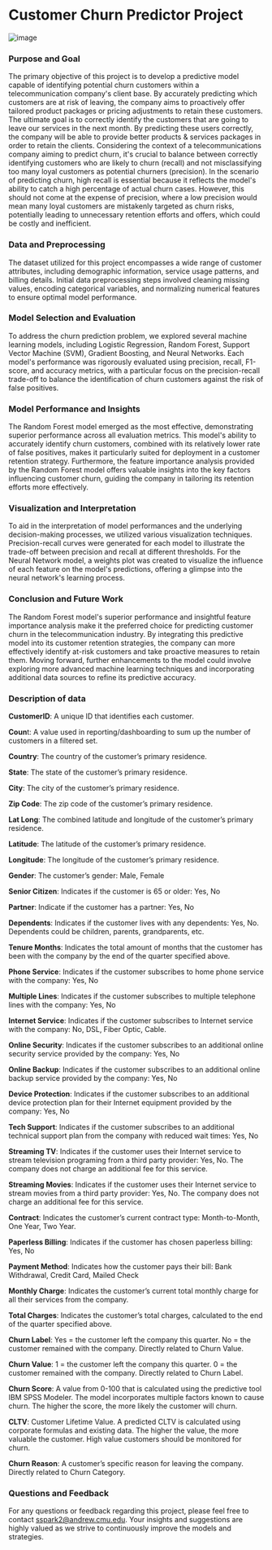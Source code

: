 # Customer Churn Predictor Project

![image](https://github.com/spark174/Churn-User-Classifier/assets/90639266/d91e3fe1-92dd-4775-a838-7de7a59ced49)

### Purpose and Goal
The primary objective of this project is to develop a predictive model capable of identifying potential churn customers within a telecommunication company's client base. By accurately predicting which customers are at risk of leaving, the company aims to proactively offer tailored product packages or pricing adjustments to retain these customers. The ultimate goal is to correctly identify the customers that are going to leave our services in the next month. By predicting these users correctly, the company will be able to provide better products & services packages in order to retain the clients. Considering the context of a telecommunications company aiming to predict churn, it's crucial to balance between correctly identifying customers who are likely to churn (recall) and not misclassifying too many loyal customers as potential churners (precision). In the scenario of predicting churn, high recall is essential because it reflects the model's ability to catch a high percentage of actual churn cases. However, this should not come at the expense of precision, where a low precision would mean many loyal customers are mistakenly targeted as churn risks, potentially leading to unnecessary retention efforts and offers, which could be costly and inefficient. 

### Data and Preprocessing
The dataset utilized for this project encompasses a wide range of customer attributes, including demographic information, service usage patterns, and billing details. Initial data preprocessing steps involved cleaning missing values, encoding categorical variables, and normalizing numerical features to ensure optimal model performance.

### Model Selection and Evaluation
To address the churn prediction problem, we explored several machine learning models, including Logistic Regression, Random Forest, Support Vector Machine (SVM), Gradient Boosting, and Neural Networks. Each model's performance was rigorously evaluated using precision, recall, F1-score, and accuracy metrics, with a particular focus on the precision-recall trade-off to balance the identification of churn customers against the risk of false positives.

### Model Performance and Insights
The Random Forest model emerged as the most effective, demonstrating superior performance across all evaluation metrics. This model's ability to accurately identify churn customers, combined with its relatively lower rate of false positives, makes it particularly suited for deployment in a customer retention strategy. Furthermore, the feature importance analysis provided by the Random Forest model offers valuable insights into the key factors influencing customer churn, guiding the company in tailoring its retention efforts more effectively.

### Visualization and Interpretation
To aid in the interpretation of model performances and the underlying decision-making processes, we utilized various visualization techniques. Precision-recall curves were generated for each model to illustrate the trade-off between precision and recall at different thresholds. For the Neural Network model, a weights plot was created to visualize the influence of each feature on the model's predictions, offering a glimpse into the neural network's learning process.

### Conclusion and Future Work
The Random Forest model's superior performance and insightful feature importance analysis make it the preferred choice for predicting customer churn in the telecommunication industry. By integrating this predictive model into its customer retention strategies, the company can more effectively identify at-risk customers and take proactive measures to retain them. Moving forward, further enhancements to the model could involve exploring more advanced machine learning techniques and incorporating additional data sources to refine its predictive accuracy.

### Description of data

**CustomerID**: A unique ID that identifies each customer.

**Coun**t: A value used in reporting/dashboarding to sum up the number of customers in a filtered set.

**Country**: The country of the customer’s primary residence.

**State**: The state of the customer’s primary residence.

**City**: The city of the customer’s primary residence.

**Zip Code**: The zip code of the customer’s primary residence.

**Lat Long**: The combined latitude and longitude of the customer’s primary residence.

**Latitude**: The latitude of the customer’s primary residence.

**Longitude**: The longitude of the customer’s primary residence.

**Gender**: The customer’s gender: Male, Female

**Senior Citizen**: Indicates if the customer is 65 or older: Yes, No

**Partner**: Indicate if the customer has a partner: Yes, No

**Dependents**: Indicates if the customer lives with any dependents: Yes, No. Dependents could be children, parents, 
grandparents, etc.

**Tenure Months**: Indicates the total amount of months that the customer has been with the company by the end of the quarter 
specified above.

**Phone Service**: Indicates if the customer subscribes to home phone service with the company: Yes, No

**Multiple Lines**: Indicates if the customer subscribes to multiple telephone lines with the company: Yes, No

**Internet Service**: Indicates if the customer subscribes to Internet service with the company: No, DSL, Fiber Optic, Cable.

**Online Security**: Indicates if the customer subscribes to an additional online security service provided by the company: 
Yes, No

**Online Backup**: Indicates if the customer subscribes to an additional online backup service provided by the company: Yes, No

**Device Protection**: Indicates if the customer subscribes to an additional device protection plan for their Internet 
equipment provided by the company: Yes, No

**Tech Support**: Indicates if the customer subscribes to an additional technical support plan from the company with reduced 
wait times: Yes, No

**Streaming TV**: Indicates if the customer uses their Internet service to stream television programing from a third party 
provider: Yes, No. The company does not charge an additional fee for this service.

**Streaming Movies**: Indicates if the customer uses their Internet service to stream movies from a third party provider: Yes, 
No. The company does not charge an additional fee for this service.

**Contract**: Indicates the customer’s current contract type: Month-to-Month, One Year, Two Year.

**Paperless Billing**: Indicates if the customer has chosen paperless billing: Yes, No

**Payment Method**: Indicates how the customer pays their bill: Bank Withdrawal, Credit Card, Mailed Check

**Monthly Charge**: Indicates the customer’s current total monthly charge for all their services from the company.

**Total Charges**: Indicates the customer’s total charges, calculated to the end of the quarter specified above.

**Churn Label**: Yes = the customer left the company this quarter. No = the customer remained with the company. Directly 
related to Churn Value.

**Churn Value**: 1 = the customer left the company this quarter. 0 = the customer remained with the company. Directly related 
to Churn Label.

**Churn Score**: A value from 0-100 that is calculated using the predictive tool IBM SPSS Modeler. The model incorporates 
multiple factors known to cause churn. The higher the score, the more likely the customer will churn.

**CLTV**: Customer Lifetime Value. A predicted CLTV is calculated using corporate formulas and existing data. The higher the 
value, the more valuable the customer. High value customers should be monitored for churn.

**Churn Reason**: A customer’s specific reason for leaving the company. Directly related to Churn Category.

### Questions and Feedback
For any questions or feedback regarding this project, please feel free to contact sspark2@andrew.cmu.edu. Your insights and suggestions are highly valued as we strive to continuously improve the models and strategies.
